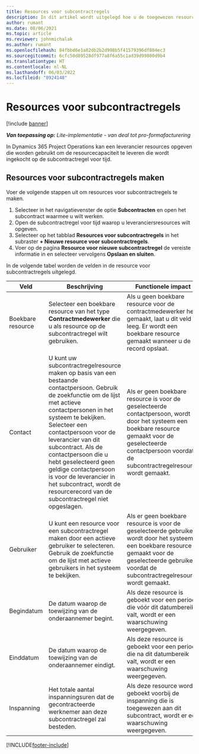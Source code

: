 ```yaml
---
title: Resources voor subcontractregels
description: In dit artikel wordt uitgelegd hoe u de toegewezen resources specificeert die door de leverancier worden geleverd voor een specifieke subcontractregel voor tijd.
author: rumant
ms.date: 08/06/2021
ms.topic: article
ms.reviewer: johnmichalak
ms.author: rumant
ms.openlocfilehash: 84fbbd6e1a82db2b2d998b5f41579396df884ec3
ms.sourcegitcommit: 6cfc50d89528df977a8f6a55c1ad39d99800d9b4
ms.translationtype: HT
ms.contentlocale: nl-NL
ms.lasthandoff: 06/03/2022
ms.locfileid: "8924148"
---
```

# <a name="subcontract-line-resources"></a>Resources voor subcontractregels

[!include [banner](../../includes/dataverse-preview.md)]

_**Van toepassing op:** Lite-implementatie - van deal tot pro-formafacturering_

In Dynamics 365 Project Operations kan een leverancier resources opgeven die worden gebruikt om de resourcecapaciteit te leveren die wordt ingekocht op de subcontractregel voor tijd.

## <a name="create-subcontract-line-resources"></a>Resources voor subcontractregels maken

Voer de volgende stappen uit om resources voor subcontractregels te maken.

1. Selecteer in het navigatievenster de optie **Subcontracten** en open het subcontract waarmee u wilt werken.
2. Open de subcontractregel voor tijd waarop u leveranciersresources wilt opgeven.
3. Selecteer op het tabblad **Resources voor subcontractregels** in het subraster **+ Nieuwe resource voor subcontractregels**.
4. Voer op de pagina **Resource voor nieuwe subcontractregel** de vereiste informatie in en selecteer vervolgens **Opslaan en sluiten**.

In de volgende tabel worden de velden in de resource voor subcontractregels uitgelegd.

| Veld | Beschrijving | Functionele impact |
| ----- | ----------- | ----------------- |
| Boekbare resource | Selecteer een boekbare resource van het type **Contractmedewerker** die u als resource op de subcontractregel wilt gebruiken.| Als u geen boekbare resource voor de contractmedewerker hebt gemaakt, laat u dit veld leeg. Er wordt een boekbare resource gemaakt wanneer u de record opslaat.  |
| Contact | U kunt uw subcontractregelresource maken op basis van een bestaande contactpersoon. Gebruik de zoekfunctie om de lijst met actieve contactpersonen in het systeem te bekijken. Selecteer een contactpersoon voor de leverancier van dit subcontract. Als de contactpersoon die u hebt geselecteerd geen geldige contactpersoon is voor de leverancier in het subcontract, wordt de resourcerecord van de subcontractregel niet opgeslagen.| Als er geen boekbare resource is voor de geselecteerde contactpersoon, wordt door het systeem een boekbare resource gemaakt voor de geselecteerde contactpersoon voordat de subcontractregelresource wordt gemaakt. |
| Gebruiker | U kunt een resource voor een subcontractregel maken door een actieve gebruiker te selecteren. Gebruik de zoekfunctie om de lijst met actieve gebruikers in het systeem te bekijken.| Als er geen boekbare resource is voor de geselecteerde gebruiker, wordt door het systeem een boekbare resource gemaakt voor de geselecteerde gebruiker voordat de subcontractregelresource wordt gemaakt. |
| Begindatum | De datum waarop de toewijzing van de onderaannemer begint.| Als deze resource is geboekt voor een periode die vóór dit datumbereik valt, wordt er een waarschuwing weergegeven. |
| Einddatum | De datum waarop de toewijzing van de onderaannemer eindigt.| Als deze resource is geboekt voor een periode die na dit datumbereik valt, wordt er een waarschuwing weergegeven. |
| Inspanning | Het totale aantal inspanningsuren dat de gecontracteerde werknemer aan deze subcontractregel zal besteden.| Als deze resource wordt geboekt voorbij de inspanning die is toegewezen aan dit subcontract, wordt er een waarschuwing weergegeven. |


[!INCLUDE[footer-include](../../includes/footer-banner.md)]
